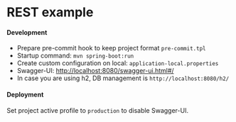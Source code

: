 # REST example

#### Development

* Prepare pre-commit hook to keep project format `pre-commit.tpl`
* Startup command: ` mvn spring-boot:run `
* Create custom configuration on local: `application-local.properties`
* Swagger-UI: [http://localhost:8080/swagger-ui.html#/](http://localhost:8080/swagger-ui.html#/)
* In case you are using h2, DB management is `http://localhost:8080/h2/`

#### Deployment 

Set project active profile to `production` to disable Swagger-UI.
